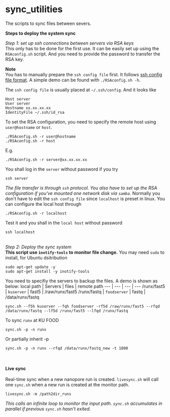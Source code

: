 # sync_utilities
The scripts to sync files between severs.

**Steps to deploy the system sync**

*Step 1: set up ssh connections between servers via RSA keys*<br>
This only has to be done for the first use. It can be easily set up using the `RSAconfig.sh` script. And you need to provide the password to transfer the RSA key.

**Note**<br>
You has to manually prepare the `ssh config file` first. It follows [ssh config file format](https://man7.org/linux/man-pages/man5/ssh_config.5.html). A simple demo can be found with `./RSAconfig.sh -h`.

The `ssh config file` is usually placed at `~/.ssh/config`. And it looks like
```
Host server
User server
Hostname xx.xx.xx.xx
IdentityFile ~/.ssh/id_rsa
```
To set the RSA configuration, you need to specify the remote host using `user@hostname` or `host`.
```
./RSAconfig.sh -r user@hostname
./RSAconfig.sh -r host
```
E.g.
```
./RSAconfig.sh -r server@xx.xx.xx.xx
```
You shall log in the `server` without password if you try
```
ssh server
```
*The file transfer is through `ssh` protocol. You also have to set up the RSA configuration if you've mounted one network disk via `samba`.* Normally you don't have to edit the `ssh config file` since `localhost` is preset in linux. You can configure the local host through
```
./RSAconfig.sh -r localhost
```
Test it and you shall in the `local host` without password
```
ssh localhost
```
<br>*Step 2: Deploy the sync system*<br>
**This script use `inotify-tools` to monitor file change.**
You may need `sudo` to install, for Ubuntu dsitribution
```
sudo apt-get update -y
sudo apt-get install -y inotify-tools
```

You need to specifiy the servers to backup the files. A demo is shown as below:
local path | Servers | files | remote path
--- | --- | --- | ---
/runx/fast5 | `kuserver` | fast5 | /raw/runx/fast5
/runx/fastq | `foodserver` | fastq | /data/runx/fastq
```
sync.sh --f5h kuserver --fqh foodserver -rf5d /raw/runx/fast5 --rfqd /data/runx/fastq --lf5d /runx/fast5 --lfqd /runx/fastq
```
To sync `runx` at KU FOOD
```
sync.sh -p -n runx
```
Or partially inherit -p
```
sync.sh -p -n runx --rfqd /data/runx/fastq_new -t 1800
```
<br><br>**Live sync**<br><br>
Real-time sync when a new nanopore run is created.
`livesync.sh` will call one `sync.sh` when a new run is created at the monitor path.
```
livesync.sh -m /path2dir_runs
```
*This calls an infinite loop to monitor the input path. `sync.sh` accumulates in parallel if previous `sync.sh` hasn't exited.*


